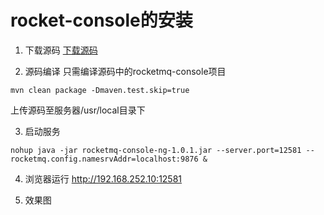 # rocket-console的安装

1. 下载源码
[下载源码](https://github.com/apache/rocketmq-externals.git "下载源码")

2. 源码编译
只需编译源码中的rocketmq-console项目
```
mvn clean package -Dmaven.test.skip=true
```
上传源码至服务器/usr/local目录下

3.  启动服务
```
nohup java -jar rocketmq-console-ng-1.0.1.jar --server.port=12581 --rocketmq.config.namesrvAddr=localhost:9876 &
```

4. 浏览器运行 http://192.168.252.10:12581

5. 效果图
